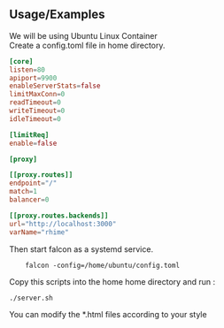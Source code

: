 ## Usage/Examples

We will be using Ubuntu Linux Container\
Create a config.toml file in home directory.

```toml
[core]
listen=80
apiport=9900
enableServerStats=false
limitMaxConn=0
readTimeout=0
writeTimeout=0
idleTimeout=0

[limitReq]
enable=false

[proxy]

[[proxy.routes]]
endpoint="/"
match=1
balancer=0

[[proxy.routes.backends]]
url="http://localhost:3000"
varName="rhime"
```

Then start falcon as a systemd service.

```command
    falcon -config=/home/ubuntu/config.toml
```

Copy this scripts into the home home directory and run :

```command
./server.sh
```

You can modify the \*.html files according to your style
